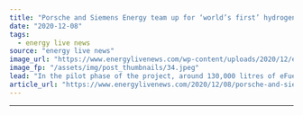 ```yaml
---
title: "Porsche and Siemens Energy team up for ‘world’s first’ hydrogen-to-eFuel project"
date: "2020-12-08"
tags: 
  - energy live news
source: "energy live news"
image_url: "https://www.energylivenews.com/wp-content/uploads/2020/12/ex19u17id0006_low_720x412.jpeg"
image_fp: "/assets/img/post_thumbnails/34.jpeg"
lead: "In the pilot phase of the project, around 130,000 litres of eFuels are expected to be produced by 2022"
article_url: "https://www.energylivenews.com/2020/12/08/porsche-and-siemens-energy-team-up-for-worlds-first-hydrogen-to-efuel-project/"
---
```


---
